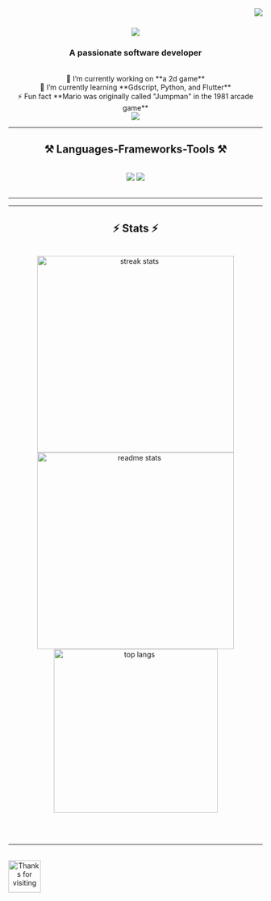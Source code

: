 <img align="right" src="https://visitor-badge.laobi.icu/badge?page_id=salesp07.salesp07" />

<h1 align="center">
    <img src="https://readme-typing-svg.herokuapp.com/?font=Righteous&size=35&center=true&vCenter=true&width=500&height=70&duration=4000&lines=Hi+There!+👋;+I'm+Sanjana!;" />
</h1>

<h3 align="center">A passionate software developer </h3>

<br/>

<div align="center">
    🔭 I’m currently working on **a 2d game**
    <br/>
    🌱 I’m currently learning **Gdscript, Python, and Flutter**
    <br/>
    ⚡ Fun fact **Mario was originally called "Jumpman" in the 1981 arcade game**
</div>
 
<div align="center"> 
    <a href="mailto:sanjanajain@849">
        <img src="https://img.shields.io/badge/Gmail-333333?style=for-the-badge&logo=gmail&logoColor=red" />
    </a>
</div>

<hr/>

<h2 align="center">⚒️ Languages-Frameworks-Tools ⚒️</h2>
<br/>
<div align="center">
    <img src="https://skillicons.dev/icons?i=unity,flutter,dart,android,html,css,vscode,github" />
    <img src="https://skillicons.dev/icons?i=python,javascript,vb.net,firebase,mongodb,c,java,mysql,c#" /><br>
</div>

<br/>
<hr/>

<hr/>

<h2 align="center">⚡ Stats ⚡</h2>
<br>
<div align=center>
    <img width=390 src="https://github-readme-streak-stats-salesp07.vercel.app/?user=Sanjanajain18&count_private=true&theme=react&border_radius=10" alt="streak stats"/>
    <img width=390 src="https://github-readme-stats-salesp07.vercel.app/api?username=Sanjanajain18&count_private=true&show_icons=true&theme=react&rank_icon=github&border_radius=10" alt="readme stats" />
    <br/>
    <img width=325 align="center" src="https://github-readme-stats-Sanjanajain18.vercel.app/api/top-langs/?username=salesp07&hide=HTML&langs_count=8&layout=compact&theme=react&border_radius=10&size_weight=0.5&count_weight=0.5&exclude_repo=github-readme-stats" alt="top langs" />
</div>

<br/><br/>

<hr/>

<br/>

<div align="center" class="kofi-img">
    <a href="https://ko-fi.com/V7V4RAK9C" target="_blank">
        <img height="64" style="border:0px;height:64px;" src="https://storage.ko-fi.com/cdn/kofi1.png?v=3" border="0" alt="Thanks for visiting" />
    </a>
    <p class="kofi-hover-text">Thanks for visiting!</p>
</div>

<style>
    .kofi-img {
        position: relative;
        display: inline-block;
    }
    .kofi-img:hover .kofi-hover-text {
        display: block;
    }
    .kofi-hover-text {
        display: none;
        position: absolute;
        top: 100%;
        left: 50%;
        transform: translateX(-50%);
        background-color: rgba(0, 0, 0, 0.8);
        color: white;
        padding: 5px 10px;
        border-radius: 5px;
        font-style: italic;
    }
</style>
